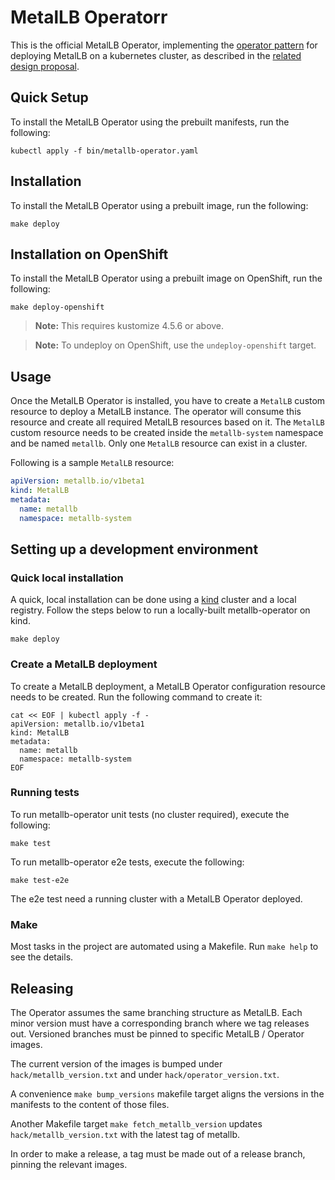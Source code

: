 # MetalLB Operatorr

This is the official MetalLB Operator, implementing the [operator pattern](https://kubernetes.io/docs/concepts/extend-kubernetes/operator/)
for deploying MetalLB on a kubernetes cluster, as described in the [related design proposal](https://github.com/metallb/metallb/blob/main/design/metallb-operator.md).

## Quick Setup

To install the MetalLB Operator using the prebuilt manifests, run the following:
```shell
kubectl apply -f bin/metallb-operator.yaml
```

## Installation

To install the MetalLB Operator using a prebuilt image, run the following:
```shell
make deploy
```

## Installation on OpenShift

To install the MetalLB Operator using a prebuilt image on OpenShift, run the following:
```shell
make deploy-openshift
```
> **Note:** This requires kustomize 4.5.6 or above.

> **Note:** To undeploy on OpenShift, use the `undeploy-openshift` target.

## Usage

Once the MetalLB Operator is installed, you have to create a `MetalLB` custom resource to deploy a MetalLB instance. The operator will consume this resource and create all required MetalLB resources based on it. The `MetalLB` custom resource needs to be created inside the `metallb-system` namespace and be named `metallb`. Only one `MetalLB` resource can exist in a cluster.

Following is a sample `MetalLB` resource:

```yaml
apiVersion: metallb.io/v1beta1
kind: MetalLB
metadata:
  name: metallb
  namespace: metallb-system
```

## Setting up a development environment

### Quick local installation

A quick, local installation can be done using a [kind](https://kind.sigs.k8s.io/) cluster and a local registry. Follow the steps below to run a locally-built metallb-operator on kind.

```shell
make deploy
```

### Create a MetalLB deployment

To create a MetalLB deployment, a MetalLB Operator configuration resource needs to be created. Run the following command to create it:

```shell
cat << EOF | kubectl apply -f -
apiVersion: metallb.io/v1beta1
kind: MetalLB
metadata:
  name: metallb
  namespace: metallb-system
EOF
```

### Running tests

To run metallb-operator unit tests (no cluster required), execute the following:

```shell
make test
```

To run metallb-operator e2e tests, execute the following:

```shell
make test-e2e
```

The e2e test need a running cluster with a MetalLB Operator deployed.

### Make

Most tasks in the project are automated using a Makefile.
Run `make help` to see the details.

## Releasing

The Operator assumes the same branching structure as MetalLB.
Each minor version must have a corresponding branch where we tag releases out.
Versioned branches must be pinned to specific MetalLB / Operator images.

The current version of the images is bumped under `hack/metallb_version.txt` and
under `hack/operator_version.txt`.

A convenience `make bump_versions` makefile target aligns the versions in the manifests to
the content of those files.

Another Makefile target `make fetch_metallb_version` updates `hack/metallb_version.txt` with the
latest tag of metallb.

In order to make a release, a tag must be made out of a release branch, pinning the relevant images.
